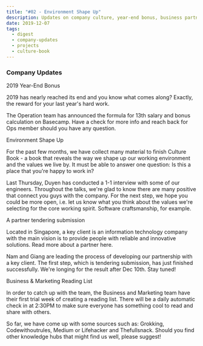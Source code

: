 ```yaml
---
title: "#02 - Environment Shape Up"
description: Updates on company culture, year-end bonus, business partnerships
date: 2019-12-07
tags:
  - digest
  - company-updates
  - projects
  - culture-book
---
```


### Company Updates

2019 Year-End Bonus

2019 has nearly reached its end and you know what comes along? Exactly, the reward for your last year's hard work.

The Operation team has announced the formula for 13th salary and bonus calculation on Basecamp. Have a check for more info and reach back for Ops member should you have any question.

Environment Shape Up

For the past few months, we have collect many material to finish Culture Book - a book that reveals the way we shape up our working environment and the values we live by. It must be able to answer one question: Is this a place that you're happy to work in?

Last Thursday, Duyen has conducted a 1-1 interview with some of our engineers. Throughout the talks, we're glad to know there are many positive that connect you guys with the company. For the next step, we hope you could be more open, i.e. let us know what you think about the values we're selecting for the core working spirit. Software craftsmanship, for example.

A partner tendering submission

Located in Singapore, a key client is an information technology company with the main vision is to provide people with reliable and innovative solutions. Read more about a partner here.

Nam and Giang are leading the process of developing our partnership with a key client. The first step, which is tendering submission, has just finished successfully. We're longing for the result after Dec 10th. Stay tuned!

Business & Marketing Reading List

In order to catch up with the team, the Business and Marketing team have their first trial week of creating a reading list. There will be a daily automatic check in at 2:30PM to make sure everyone has something cool to read and share with others.

So far, we have come up with some sources such as: Grokking, Codewithoutrules, Medium or Lifehacker and Thefullsnack. Should you find other knowledge hubs that might find us well, please suggest!
